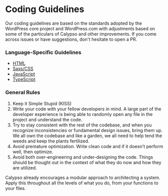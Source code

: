 Coding Guidelines
=================

Our coding guidelines are based on the standards adopted by the WordPress core project and WordPress.com with adjustments based on some of the particulars of Calypso and other improvements. If you come across issues or have suggestions, don't hesitate to open a PR.

### Language-Specific Guidelines

- [HTML](coding-guidelines/html.md)
- [Sass/CSS](coding-guidelines/css.md)
- [JavaScript](coding-guidelines/javascript.md)
- [TypeScript](coding-guidelines/typescript.md)

### General Rules

1. Keep it Simple Stupid (KISS)
2. Write your code with your fellow developers in mind. A large part of the developer experience is being able to randomly open any file in the project and understand the code.
3. Try to stay consistent with the rest of the codebase, and when you recognize inconsistencies or fundamental design issues, bring them up. We all own the codebase and like a garden, we all need to help tend the weeds and keep the plants fertilized. 
4. Avoid premature optimization. Write clean code and if it doesn't perform well, then optimize.
5. Avoid both over-engineering and under-designing the code. Things should be thought out in the context of what they do now and how they are utilized.

Calypso already encourages a modular approach to architecting a system. Apply this throughout all the levels of what you do, from your functions to your files.
